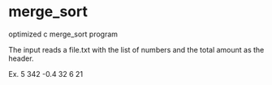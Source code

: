 # merge_sort
optimized c merge_sort program

The input reads a file.txt with the list of numbers and the total amount as the header.

Ex.
5
342 -0.4 32 6 21
